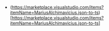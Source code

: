 * (https://marketplace.visualstudio.com/items?itemName=MariusAlchimavicius.json-to-ts)[https://marketplace.visualstudio.com/items?itemName=MariusAlchimavicius.json-to-ts]